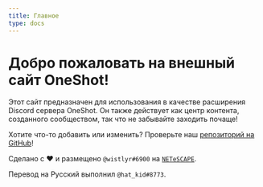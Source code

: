 ```yaml
---
title: Главное
type: docs
---
```


# Добро пожаловать на внешный сайт OneShot!

Этот сайт предназначен для использования в качестве расширения Discord сервера OneShot.
Он также действует как центр контента, созданного сообществом, так что не забывайте заходить почаще!

Хотите что-то добавить или изменить? Проверьте наш [репозиторий на GitHub](https://github.com/wistlyr/oneshot/)!

Сделано с :heart: и размещено `@wistlyr#6900` на [`NETeSCAPE`](https://netescape.org/).

Перевод на Русский выполнил `@hat_kid#8773`.

